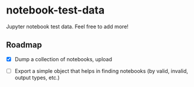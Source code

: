 # notebook-test-data

Jupyter notebook test data. Feel free to add more!

## Roadmap

* [x] Dump a collection of notebooks, upload
* [ ] Export a simple object that helps in finding notebooks (by valid, invalid, output types, etc.)

